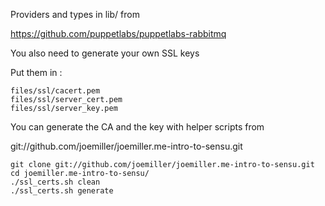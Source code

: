 Providers and types in lib/ from 

https://github.com/puppetlabs/puppetlabs-rabbitmq

You also need to generate your own SSL keys

Put them in :

```
files/ssl/cacert.pem
files/ssl/server_cert.pem
files/ssl/server_key.pem
```

You can generate the CA and the key with helper scripts from

git://github.com/joemiller/joemiller.me-intro-to-sensu.git

```
git clone git://github.com/joemiller/joemiller.me-intro-to-sensu.git
cd joemiller.me-intro-to-sensu/
./ssl_certs.sh clean
./ssl_certs.sh generate
```


